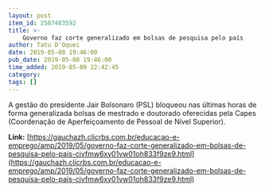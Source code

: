 ```yaml
---
layout: post
item_id: 2587483592
title: >-
    Governo faz corte generalizado em bolsas de pesquisa pelo país
author: Tatu D'Oquei
date: 2019-05-08 19:46:00
pub_date: 2019-05-08 19:46:00
time_added: 2019-05-09 22:42:45
category: 
tags: []
---
```


A gestão do presidente Jair Bolsonaro (PSL) bloqueou nas últimas horas de forma generalizada bolsas de mestrado e doutorado oferecidas pela Capes (Coordenação de Aperfeiçoamento de Pessoal de Nível Superior).

**Link:** [https://gauchazh.clicrbs.com.br/educacao-e-emprego/amp/2019/05/governo-faz-corte-generalizado-em-bolsas-de-pesquisa-pelo-pais-cjvfmw6xy01vw01oh833f9ze9.html](https://gauchazh.clicrbs.com.br/educacao-e-emprego/amp/2019/05/governo-faz-corte-generalizado-em-bolsas-de-pesquisa-pelo-pais-cjvfmw6xy01vw01oh833f9ze9.html)


